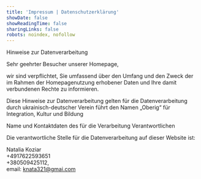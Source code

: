 ```yaml
---
title: 'Impressum | Datenschutzerklärung'
showDate: false
showReadingTime: false
sharingLinks: false
robots: noindex, nofollow
---
```


Hinweise zur Datenverarbeitung

Sehr geehrter Besucher unserer Homepage,

wir sind verpflichtet, Sie umfassend über den Umfang und den Zweck der im Rahmen der Homepagenutzung erhobener Daten und Ihre damit verbundenen Rechte zu informieren.

Diese Hinweise zur Datenverarbeitung gelten für die Datenverarbeitung durch ukrainisch-deutscher Verein führt den Namen „Oberig“ für Integration, Kultur und Bildung

Name und Kontaktdaten des für die Verarbeitung Verantwortlichen

Die verantwortliche Stelle für die Datenverarbeitung auf dieser Website ist:

Natalia Koziar  
+4917622593651  
+380509425112,  
email: knata321@gmai.com
